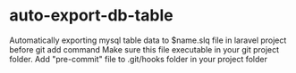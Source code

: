 # auto-export-db-table
Automatically exporting mysql table data to $name.slq file in laravel project before git add command
Make sure this file executable in your git project folder. 
Add "pre-commit" file to .git/hooks folder in your project folder
